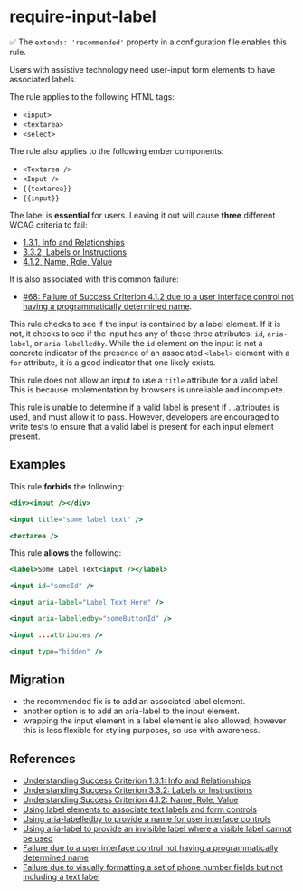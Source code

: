 # require-input-label

:white_check_mark: The `extends: 'recommended'` property in a configuration file enables this rule.

Users with assistive technology need user-input form elements to have associated labels.

The rule applies to the following HTML tags:

* `<input>`
* `<textarea>`
* `<select>`

The rule also applies to the following ember components:

* `<Textarea />`
* `<Input />`
* `{{textarea}}`
* `{{input}}`

The label is **essential** for users.  Leaving it out will cause **three** different WCAG criteria to fail:

* [1.3.1, Info and Relationships](https://www.w3.org/WAI/WCAG21/Understanding/info-and-relationships.html)
* [3.3.2, Labels or Instructions](https://www.w3.org/WAI/WCAG21/Understanding/labels-or-instructions.html)
* [4.1.2, Name, Role, Value](https://www.w3.org/WAI/WCAG21/Understanding/name-role-value.html)

It is also associated with this common failure:

* [#68: Failure of Success Criterion 4.1.2 due to a user interface control not having a programmatically determined name](https://www.w3.org/WAI/WCAG21/Techniques/failures/F68).

This rule checks to see if the input is contained by a label element. If it is not, it checks to see if the input has any of these three attributes: `id`, `aria-label`, or `aria-labelledby`. While the `id` element on the input is not a concrete indicator of the presence of an associated `<label>` element with a `for` attribute, it is a good indicator that one likely exists.

This rule does not allow an input to use a `title` attribute for a valid label. This is because implementation by browsers is unreliable and incomplete.

This rule is unable to determine if a valid label is present if ...attributes is used, and must allow it to pass. However, developers are encouraged to write tests to ensure that a valid label is present for each input element present.

## Examples

This rule **forbids** the following:

```hbs
<div><input /></div>
```

```hbs
<input title="some label text" />
```

```hbs
<textarea />
```

This rule **allows** the following:

```hbs
<label>Some Label Text<input /></label>
```

```hbs
<input id="someId" />
```

```hbs
<input aria-label="Label Text Here" />
```

```hbs
<input aria-labelledby="someButtonId" />
```

```hbs
<input ...attributes />
```

```hbs
<input type="hidden" />
```

## Migration

* the recommended fix is to add an associated label element.
* another option is to add an aria-label to the input element.
* wrapping the input element in a label element is also allowed; however this is less flexible for styling purposes, so use with awareness.

## References

* [Understanding Success Criterion 1.3.1: Info and Relationships](https://www.w3.org/WAI/WCAG21/Understanding/info-and-relationships)
* [Understanding Success Criterion 3.3.2: Labels or Instructions](https://www.w3.org/WAI/WCAG21/Understanding/labels-or-instructions.html)
* [Understanding Success Criterion 4.1.2: Name, Role, Value](https://www.w3.org/WAI/WCAG21/Understanding/name-role-value.html)
* [Using label elements to associate text labels and form controls](https://www.w3.org/WAI/WCAG21/Techniques/html/H44.html)
* [Using aria-labelledby to provide a name for user interface controls](https://www.w3.org/WAI/WCAG21/Techniques/aria/ARIA16)
* [Using aria-label to provide an invisible label where a visible label cannot be used](https://www.w3.org/WAI/WCAG21/Techniques/aria/ARIA14.html)
* [Failure due to a user interface control not having a programmatically determined name](https://www.w3.org/WAI/WCAG21/Techniques/failures/F68)
* [Failure due to visually formatting a set of phone number fields but not including a text label](https://www.w3.org/WAI/WCAG21/Techniques/failures/F82)
